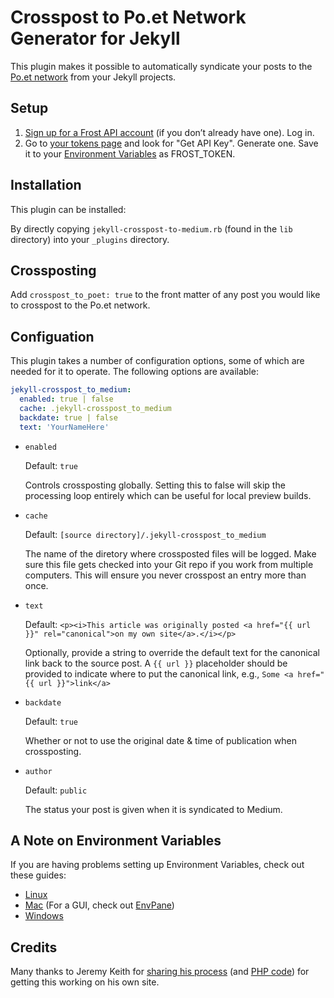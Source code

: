 # Crosspost to Po.et Network Generator for Jekyll

This plugin makes it possible to automatically syndicate your posts to the [Po.et network](https://po.et) from your Jekyll projects.

## Setup

1. [Sign up for a Frost API account](https://frost.po.et/) (if you don’t already have one). Log in.
2. Go to [your tokens page](https://frost.po.et/token) and look for "Get API Key". Generate one. Save it to your [Environment Variables](https://en.wikipedia.org/wiki/Environment_variable) as FROST_TOKEN.

## Installation

This plugin can be installed:

By directly copying `jekyll-crosspost-to-medium.rb` (found in the `lib` directory) into your `_plugins` directory.

## Crossposting

Add `crosspost_to_poet: true` to the front matter of any post you would like to crosspost to the Po.et network.

## Configuation

This plugin takes a number of configuration options, some of which are needed for it to operate. The following options are available:

```yaml
jekyll-crosspost_to_medium:
  enabled: true | false
  cache: .jekyll-crosspost_to_medium
  backdate: true | false
  text: 'YourNameHere'
```

* `enabled`

    Default: `true`

    Controls crossposting globally. Setting this to false will skip the processing loop entirely which can be useful for local preview builds.

* `cache`

    Default: `[source directory]/.jekyll-crosspost_to_medium`

    The name of the diretory where crossposted files will be logged. Make sure this file gets checked into your Git repo if you work from multiple computers. This will ensure you never crosspost an entry more than once.

* `text`

    Default: `<p><i>This article was originally posted <a href="{{ url }}" rel="canonical">on my own site</a>.</i></p>`

    Optionally, provide a string to override the default text for the canonical link back to the source post. A `{{ url }}` placeholder should be provided to indicate where to put the canonical link, e.g., `Some <a href="{{ url }}">link</a>`

* `backdate`

    Default: `true`

    Whether or not to use the original date & time of publication when crossposting.

* `author`

    Default: `public`

    The status your post is given when it is syndicated to Medium.


## A Note on Environment Variables

If you are having problems setting up Environment Variables, check out these guides:

* [Linux](https://www.digitalocean.com/community/tutorials/how-to-read-and-set-environmental-and-shell-variables-on-a-linux-vps)
* [Mac](http://osxdaily.com/2015/07/28/set-enviornment-variables-mac-os-x/) (For a GUI, check out [EnvPane](https://github.com/hschmidt/EnvPane))
* [Windows](http://www.computerhope.com/issues/ch000549.htm)

## Credits

Many thanks to Jeremy Keith for [sharing his process](https://adactio.com/journal/9694) (and [PHP code](https://gist.github.com/adactio/c174a4a68498e30babfd)) for getting this working on his own site.
